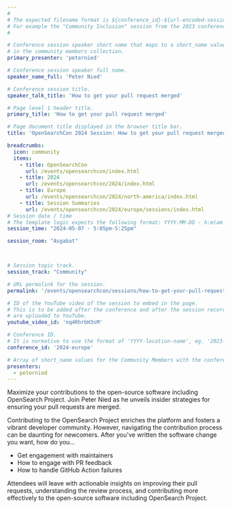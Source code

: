 ```yaml
---
#
# The expected filename format is ${conference_id}-${url-encoded-session-title}.md
# For example the "Community Inclusion" session from the 2023 conference in North America the title is "2023-north-america-community-inclusion.html"
#

# Conference session speaker short name that maps to a short_name value
# in the community members collection.
primary_presenter: 'peternied'

# Conference session speaker full name.
speaker_name_full: 'Peter Nied'

# Conference session title.
speaker_talk_title: 'How to get your pull request merged'

# Page level 1 header title.
primary_title: 'How to get your pull request merged'

# Page document title displayed in the browser title bar.
title: 'OpenSearchCon 2024 Session: How to get your pull request merged'

breadcrumbs:
  icon: community
  items:
    - title: OpenSearchCon
      url: /events/opensearchcon/index.html
    - title: 2024
      url: /events/opensearchcon/2024/index.html
    - title: Europe
      url: /events/opensearchcon/2024/north-america/index.html
    - title: Session Summaries
      url: /events/opensearchcon/2024/europe/sessions/index.html
# Session date / time
# The template logic expects the following format: YYYY-MM-DD - h:m(am|pm)-(h:m(am|pm))
session_time: "2024-05-07 - 5:05pm-5:25pm"

session_room: "Asgabat"



# Session topic track.
session_track: "Community"

# URL permalink for the session.
permalink: '/events/opensearchcon/sessions/how-to-get-your-pull-request-merged.html'

# ID of the YouTube video of the session to embed in the page.
# This is to be added after the conference and after the session recordings
# are uploaded to YouTube.
youtube_video_id: 'nq4RhrbH3sM'

# Conference ID.
# It is normative to use the format of 'YYYY-location-name', eg. '2023-europe'.
conference_id: '2024-europe'

# Array of short_name values for the Community Members with the conference_speaker persona whom are presenting the session. This includes the primary_speaker indicated above and any other presenters (if any).
presenters:
  - peternied
---
```

Maximize your contributions to the open-source software including OpenSearch Project. Join Peter Nied as he unveils insider strategies for ensuring your pull requests are merged.

Contributing to the OpenSearch Project enriches the platform and fosters a vibrant developer community. However, navigating the contribution process can be daunting for newcomers.
After you've written the software change you want, how do you...
- Get engagement with maintainers
- How to engage with PR feedback
- How to handle GitHub Action failures

Attendees will leave with actionable insights on improving their pull requests, understanding the review process, and contributing more effectively to the open-source software including OpenSearch Project.